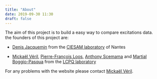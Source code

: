 ```yaml
---
title: "About"
date: 2019-09-30 11:30
draft: false
---
```

The aim of this project is to build a easy way to compare excitations data.
the founders of this project are:

- [Denis Jacquemin](https://www.univ-nantes.fr/denis-jacquemin-633107.kjsp)
from the [CIESAM laboratory](http://www.sciences.univ-nantes.fr/CEISAM) of Nantes

- [Mickaël Véril](http://www.lcpq.ups-tlse.fr/spip.php?article1885), [Pierre-François Loos](http://www.lcpq.ups-tlse.fr/spip.php?article1750), [Anthony Scemama](http://www.lcpq.ups-tlse.fr/spip.php?article393) and [Martial Boggio-Pasqua](http://www.lcpq.ups-tlse.fr/spip.php?article557)
from the [LCPQ laboratory](http://www.lcpq.ups-tlse.fr)

For any problems with the website please contact [Mickaël Véril](mailto:mveril@irsamc.univ-tlse.fr).
